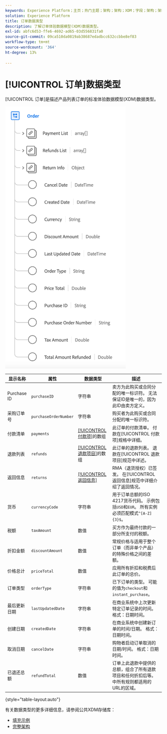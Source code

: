 ```yaml
---
keywords: Experience Platform；主页；热门主题；架构；架构；XDM；字段；架构；架构；顺序；数据类型；数据类型；
solution: Experience Platform
title: 订单数据类型
description: 了解订单体验数据模型(XDM)数据类型。
exl-id: abfc6d53-ffe6-4692-ad65-03d556831fa0
source-git-commit: 09ca510da0819ab38687edadbcc632ccbbe8ef83
workflow-type: tm+mt
source-wordcount: '364'
ht-degree: 13%

---
```


# [!UICONTROL 订单]数据类型

[!UICONTROL 订单]是描述产品列表订单的标准体验数据模型(XDM)数据类型。

![&#x200B; [!UICONTROL 订单]数据类型的图表。](../images/data-types/order.png)

| 显示名称 | 属性 | 数据类型 | 描述 |
|-------------------------|-------------------------|-----------|------------------------------------------------------------------------------------------------------------------|
| Purchase ID | `purchaseID` | 字符串 | 卖方为此购买或合同分配的唯一标识符。 无法保证ID是唯一的，因为此ID由卖方定义。 |
| 采购订单号 | `purchaseOrderNumber` | 字符串 | 购买者为此购买或合同分配的唯一标识符。 |
| 付款清单 | `payments` | [[!UICONTROL 付款项]](./payment-item.md)的数组 | 此订单的付款清单。 付款在[!UICONTROL 付款项]规格中详细。 |
| 退款列表 | `refunds` | [[!UICONTROL 退款项目]](./refund-item.md)的数组 | 此订单的退款列表。 退款在[!UICONTROL 退款项目]规范中详述。 |
| 返回信息 | `returns` | [[!UICONTROL 返回信息]](./return.md) | RMA（退货授权）已签发。 在[!UICONTROL 返回信息]规范中详细介绍了返回情况。 |
| 货币 | `currencyCode` | 字符串 | 用于订单总额的ISO 4217货币代码。 示例包括`USD`和`EUR`。 所有实例必须匹配模式`^[A-Z]{3}$`。 |
| 税额 | `taxAmount` | 数值 | 买方作为最终付款的一部分所支付的税额。 |
| 折扣金额 | `discountAmount` | 数值 | 常规价格与适用于整个订单（而非单个产品）的特殊价格之间的差额。 |
| 价格总计 | `priceTotal` | 数值 | 应用所有折扣和税费后此订单的总价。 |
| 订单类型 | `orderType` | 字符串 | 已下订单的类型。 可能的值为`checkout`和`instant_purchase`。 |
| 最后更新日期 | `lastUpdatedDate` | 字符串 | 在商业系统中上次更新特定订单记录的时间。 格式：日期时间。 |
| 创建日期 | `createdDate` | 字符串 | 在商业系统中创建新订单的时间/日期。 格式：日期时间。 |
| 取消日期 | `cancelDate` | 字符串 | 购物者启动订单取消的日期/时间。 格式：日期时间。 |
| 已退还总额 | `refundTotal` | 数值 | 订单上此退款中提供的总额，组合了所有退款项目和任何折扣后等。 中所有规则都适用的URL的区域。 |

{style="table-layout:auto"}

有关数据类型的更多详细信息，请参阅公共XDM存储库：

* [填充示例](https://github.com/adobe/xdm/blob/master/components/datatypes/data/order.example.1.json)
* [完整架构](https://github.com/adobe/xdm/blob/master/components/datatypes/data/order.schema.json)
